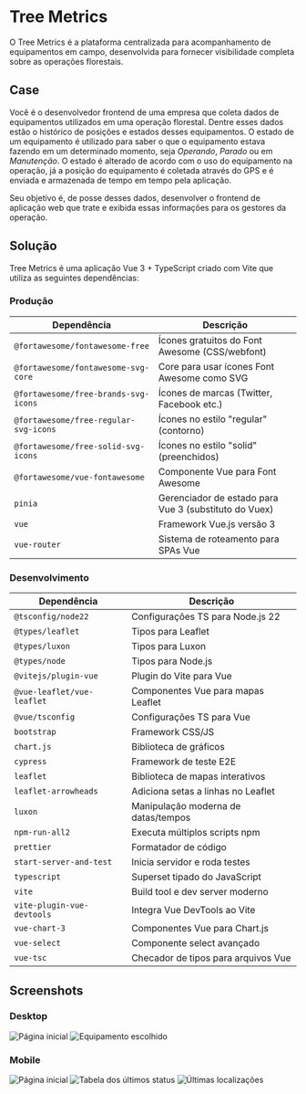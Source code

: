 # Tree Metrics

O Tree Metrics é a plataforma centralizada para acompanhamento de equipamentos em campo, desenvolvida para fornecer visibilidade completa sobre as operações florestais.

## Case

Você é o desenvolvedor frontend de uma empresa que coleta dados de equipamentos utilizados em uma operação florestal. Dentre esses dados estão o histórico de posições e estados desses equipamentos. O estado de um equipamento é utilizado para saber o que o equipamento estava fazendo em um determinado momento, seja _Operando_, _Parado_ ou em _Manutenção_. O estado é alterado de acordo com o uso do equipamento na operação, já a posição do equipamento é coletada através do GPS e é enviada e armazenada de tempo em tempo pela aplicação.

Seu objetivo é, de posse desses dados, desenvolver o frontend de aplicação web que trate e exibida essas informações para os gestores da operação.

## Solução

Tree Metrics é uma aplicação Vue 3 + TypeScript criado com Vite que utiliza as seguintes dependências:

### Produção

| Dependência                           | Descrição                                             |
| ------------------------------------- | ----------------------------------------------------- |
| `@fortawesome/fontawesome-free`       | Ícones gratuitos do Font Awesome (CSS/webfont)        |
| `@fortawesome/fontawesome-svg-core`   | Core para usar ícones Font Awesome como SVG           |
| `@fortawesome/free-brands-svg-icons`  | Ícones de marcas (Twitter, Facebook etc.)             |
| `@fortawesome/free-regular-svg-icons` | Ícones no estilo "regular" (contorno)                 |
| `@fortawesome/free-solid-svg-icons`   | Ícones no estilo "solid" (preenchidos)                |
| `@fortawesome/vue-fontawesome`        | Componente Vue para Font Awesome                      |
| `pinia`                               | Gerenciador de estado para Vue 3 (substituto do Vuex) |
| `vue`                                 | Framework Vue.js versão 3                             |
| `vue-router`                          | Sistema de roteamento para SPAs Vue                   |

### Desenvolvimento

| Dependência                | Descrição                           |
| -------------------------- | ----------------------------------- |
| `@tsconfig/node22`         | Configurações TS para Node.js 22    |
| `@types/leaflet`           | Tipos para Leaflet                  |
| `@types/luxon`             | Tipos para Luxon                    |
| `@types/node`              | Tipos para Node.js                  |
| `@vitejs/plugin-vue`       | Plugin do Vite para Vue             |
| `@vue-leaflet/vue-leaflet` | Componentes Vue para mapas Leaflet  |
| `@vue/tsconfig`            | Configurações TS para Vue           |
| `bootstrap`                | Framework CSS/JS                    |
| `chart.js`                 | Biblioteca de gráficos              |
| `cypress`                  | Framework de teste E2E              |
| `leaflet`                  | Biblioteca de mapas interativos     |
| `leaflet-arrowheads`       | Adiciona setas a linhas no Leaflet  |
| `luxon`                    | Manipulação moderna de datas/tempos |
| `npm-run-all2`             | Executa múltiplos scripts npm       |
| `prettier`                 | Formatador de código                |
| `start-server-and-test`    | Inicia servidor e roda testes       |
| `typescript`               | Superset tipado do JavaScript       |
| `vite`                     | Build tool e dev server moderno     |
| `vite-plugin-vue-devtools` | Integra Vue DevTools ao Vite        |
| `vue-chart-3`              | Componentes Vue para Chart.js       |
| `vue-select`               | Componente select avançado          |
| `vue-tsc`                  | Checador de tipos para arquivos Vue |

## Screenshots

### Desktop

![Página inicial](media/desktop/Home.png)
![Equipamento escolhido](media/desktop/Equipamento.png)

### Mobile

![Página inicial](media/mobile/Home.png)
![Tabela dos últimos status](media/mobile/Tabela.png)
![Últimas localizações](media/mobile/Localizacao.png)
